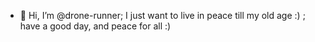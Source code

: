 - 👋 Hi, I’m @drone-runner; I just want to live in peace till my old age :) ; have a good day, and peace for all :)

<!---
drone-runner/drone-runner is a ✨ special ✨ repository because its `README.md` (this file) appears on your GitHub profile.
You can click the Preview link to take a look at your changes.
--->

